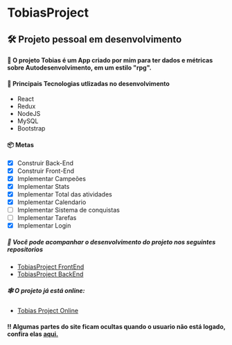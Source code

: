 # TobiasProject
## 🛠️ Projeto pessoal em desenvolvimento

#### 🖖 O projeto Tobias é um App criado por mim para ter dados e métricas sobre Autodesenvolvimento, em um estilo "rpg".

#### 🚧  Principais Tecnologias utlizadas no desenvolvimento
- React
- Redux
- NodeJS
- MySQL
- Bootstrap




#### 📦  Metas
- [x] Construir Back-End
- [x] Construir Front-End
- [x] Implementar Campeões
- [x] Implementar Stats
- [x] Implementar Total das atividades
- [x] Implementar Calendario
- [ ] Implementar Sistema de conquistas
- [ ] Implementar Tarefas
- [x] Implementar Login

##### 📑 Você pode acompanhar o desenvolvimento do projeto nos seguintes repositorios
- <a href="https://github.com/IsaacMagno/tobias_project_frontend">TobiasProject FrontEnd</a>
- <a href="https://github.com/IsaacMagno/tobias_project_backend">TobiasProject BackEnd</a>

##### 🕸️ O projeto já está online:
- <a href="https://tobiasproject.herokuapp.com/">Tobias Project Online</a>

#### ‼️ Algumas partes do site ficam ocultas quando o usuario não está logado, confira elas <a href="https://github.com/IsaacMagno/TobiasProject/tree/main/apresentation-files">aqui.</a>
